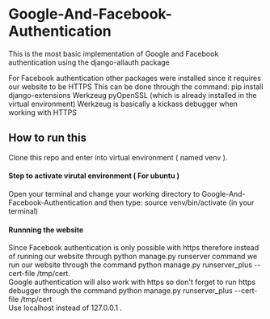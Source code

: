 # Google-And-Facebook-Authentication
This is the most basic implementation of Google and Facebook authentication using the django-allauth package

For Facebook authentication other packages were installed since it requires our website to be HTTPS
This can be done through the command:
pip install django-extensions Werkzeug pyOpenSSL (which is already installed in the virtual environment)
Werkzeug is basically a kickass debugger when working with HTTPS

## How to run this
Clone this repo and enter into virtual environment ( named venv ).
#### Step to activate virutal environment ( For ubuntu )
Open your terminal and change your working directory to Google-And-Facebook-Authentication and then type:
source venv/bin/activate (in your terminal)
#### Runnning the website
Since Facebook authentication is only possible with https therefore instead of running our website through python manage.py runserver command we run our website through the command python manage.py runserver_plus --cert-file /tmp/cert.<br>
Google authentication will also work with https so don't forget to run https debugger through the command python manage.py runserver_plus --cert-file /tmp/cert<br>
Use localhost instead of 127.0.0.1 .
